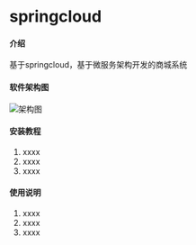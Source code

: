 # springcloud

#### 介绍
基于springcloud，基于微服务架构开发的商城系统

#### 软件架构图
![架构图](https://images.gitee.com/uploads/images/2020/0212/152129_80eee873_2025409.png "架构图.png")

#### 安装教程

1. xxxx
2. xxxx
3. xxxx

#### 使用说明

1. xxxx
2. xxxx
3. xxxx
